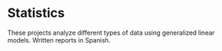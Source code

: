 # Statistics

These projects analyze different types of data using generalized linear models.
Written reports in Spanish.

#

